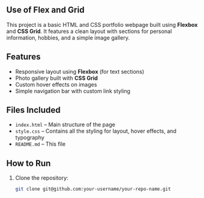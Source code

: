 ## Use of Flex and Grid 

This project is a basic HTML and CSS portfolio webpage built using **Flexbox** and **CSS Grid**. It features a clean layout with sections for personal information, hobbies, and a simple image gallery.

## Features

- Responsive layout using **Flexbox** (for text sections)
- Photo gallery built with **CSS Grid**
- Custom hover effects on images
- Simple navigation bar with custom link styling

## Files Included

- `index.html` – Main structure of the page
- `style.css` – Contains all the styling for layout, hover effects, and typography
- `README.md` – This file

## How to Run

1. Clone the repository:
   ```bash
   git clone git@github.com:your-username/your-repo-name.git

